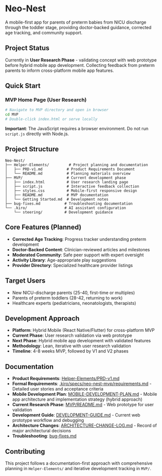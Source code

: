 # Neo-Nest

A mobile-first app for parents of preterm babies from NICU discharge through the toddler stage, providing doctor-backed guidance, corrected age tracking, and community support.

## Project Status

Currently in **User Research Phase** - validating concept with web prototype before hybrid mobile app development. Collecting feedback from preterm parents to inform cross-platform mobile app features.

## Quick Start

### MVP Home Page (User Research)
```bash
# Navigate to MVP directory and open in browser
cd MVP
# Double-click index.html or serve locally
```

**Important**: The JavaScript requires a browser environment. Do not run `script.js` directly with Node.js.

## Project Structure

```
Neo-Nest/
├── Helper-Elements/         # Project planning and documentation
│   ├── PRD-v1.md           # Product Requirements Document
│   └── README.md           # Planning materials overview
├── MVP/                    # Current development phase
│   ├── index.html          # User research landing page
│   ├── script.js           # Interactive feedback collection
│   ├── styles.css          # Mobile-first responsive design
│   ├── README.md           # MVP documentation
│   └── Getting Started.md  # Development notes
├── bug-fixes.md           # Troubleshooting documentation
└── .kiro/                 # AI assistant configuration
    └── steering/          # Development guidance
```

## Core Features (Planned)

- **Corrected Age Tracking**: Progress tracker understanding preterm development
- **Doctor-Backed Content**: Clinician-reviewed articles and milestones  
- **Moderated Community**: Safe peer support with expert oversight
- **Activity Library**: Age-appropriate play suggestions
- **Provider Directory**: Specialized healthcare provider listings

## Target Users

- New NICU-discharge parents (25-40, first-time or multiples)
- Parents of preterm toddlers (28-42, returning to work)
- Healthcare experts (pediatricians, neonatologists, therapists)

## Development Approach

- **Platform**: Hybrid Mobile (React Native/Flutter) for cross-platform MVP
- **Current Phase**: User research validation via web prototype
- **Next Phase**: Hybrid mobile app development with validated features
- **Methodology**: Lean, iterative with user research validation
- **Timeline**: 4-8 weeks MVP, followed by V1 and V2 phases

## Documentation

- **Product Requirements**: [Helper-Elements/PRD-v1.md](Helper-Elements/PRD-v1.md)
- **Formal Requirements**: [.kiro/specs/neo-nest-mvp/requirements.md](.kiro/specs/neo-nest-mvp/requirements.md) - Detailed user stories and acceptance criteria
- **Mobile Development Plan**: [MOBILE-DEVELOPMENT-PLAN.md](MOBILE-DEVELOPMENT-PLAN.md) - Mobile app architecture and implementation strategy (hybrid approach)
- **Current Research Phase**: [MVP/README.md](MVP/README.md) - Web prototype for user validation
- **Development Guide**: [DEVELOPMENT-GUIDE.md](DEVELOPMENT-GUIDE.md) - Current web prototype workflow and debugging
- **Architecture Changes**: [ARCHITECTURE-CHANGE-LOG.md](ARCHITECTURE-CHANGE-LOG.md) - Record of major architectural decisions
- **Troubleshooting**: [bug-fixes.md](bug-fixes.md)

## Contributing

This project follows a documentation-first approach with comprehensive planning in `Helper-Elements/` and iterative development tracking in `MVP/`.
